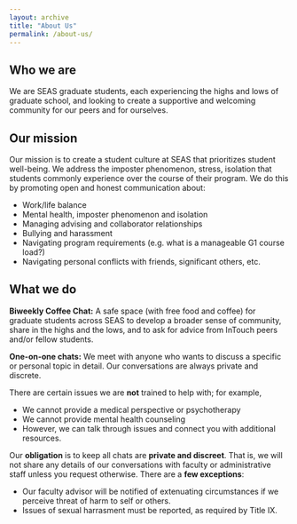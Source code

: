 ```yaml
---
layout: archive
title: "About Us"
permalink: /about-us/
---
```


## Who we are

We are SEAS graduate students, each experiencing the highs and lows of graduate school, and looking to create a supportive and welcoming community for our peers and for ourselves. 

## Our mission

Our mission is to create a student culture at SEAS that prioritizes student well-being. We address the imposter phenomenon, stress, isolation that students commonly experience over the course of their program. We do this by promoting open and honest communication about:
* Work/life balance
* Mental health, imposter phenomenon and isolation
* Managing advising and collaborator relationships
* Bullying and harassment
* Navigating program requirements (e.g. what is a manageable G1 course load?)
* Navigating personal conflicts with friends, significant others, etc.


## What we do

**Biweekly Coffee Chat:** A safe space (with free food and coffee) for graduate students across SEAS to develop a broader sense of community, share in the highs and the lows, and to ask for advice from InTouch peers and/or fellow students. 

**One-on-one chats:** We meet with anyone who wants to discuss a specific or personal topic in detail. Our conversations are always private and discrete. 


There are certain issues we are **not** trained to help with; for example,
* We cannot provide a medical perspective or psychotherapy
* We cannot provide mental health counseling
* However, we can talk through issues and connect you with additional resources.

Our **obligation** is to keep all chats are **private and discreet**. That is, we will not share any details of our conversations with faculty or administrative staff unless you request otherwise. There are a **few exceptions**:
* Our faculty advisor will be notified of extenuating circumstances if we perceive threat of harm to self or others.
* Issues of sexual harrasment must be reported, as required by Title IX.
